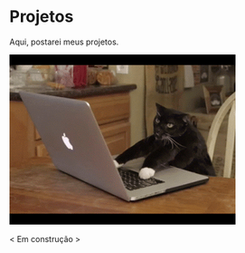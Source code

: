 
# Projetos

Aqui, postarei meus projetos.





![< Em Construção >](https://github.com/wsoaresjr/wsoaresblog/blob/master/themes/hello-friend-ng/images/2qqcdAY.gif?raw=true)


< Em construção >

